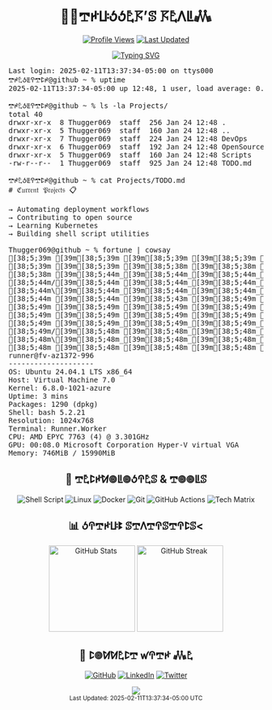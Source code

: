 <div align="center">
  <h1>👨‍💻𖢧ꛅꚶꚽꚽ𖤢𖦪’ꕷ 𖦪𖤢ꛎꚳ𖢑</h1>

  [![Profile Views](https://komarev.com/ghpvc/?username=thugger069&color=blueviolet&style=flat-square&label=Profile%20Views)](https://github.com/thugger069)
  [![Last Updated](https://img.shields.io/badge/Last%20Updated-2025-02-11T13%3A37%3A34-05%3A00-blue.svg)](https://github.com/thugger069)

  <a href="https://git.io/typing-svg">
    <img src="https://readme-typing-svg.demolab.com?font=Ubuntu+Mono&duration=3000&pause=1000&color=00FF9C&center=true&vCenter=true&width=435&lines=ℌ𝔢𝔩𝔩𝔬+𝔗𝔥𝔢𝔯𝔢;ℑ’𝔪+𖢧ꛅ𖤢ꚽꚳꛈ𖢧ꛕꛅ𝔖;𝔥𝔢𝔩𝔩+𝔖𝔠𝔯𝔦𝔭𝔱+𝔈𝔫𝔱𝔥𝔲𝔰𝔦𝔞𝔰𝔱;𝔏𝔦𝔫𝔲𝔵+%26+𝔇𝔢𝔳𝔒𝔭𝔰+𝔈𝔵𝔭𝔩𝔬𝔯𝔢𝔯;𝔒𝔭𝔢𝔫+𝔖𝔬𝔲𝔯𝔠𝔢+ℭ𝔬𝔫𝔱𝔯𝔦𝔟𝔲𝔱𝔬𝔯;𝔄𝔩𝔴𝔞𝔶𝔰+𝔏𝔢𝔞𝔯𝔫𝔦𝔫𝔤+%F0%9F%92%A1" alt="Typing SVG" />
  </a>
</div>

<pre class="terminal">
Last login: 2025-02-11T13:37:34-05:00 on ttys000
𖢧ꛅ𖤢ꚽꚳꛈ𖢧ꛕꛅ@github ~ % uptime
2025-02-11T13:37:34-05:00 up 12:48, 1 user, load average: 0.45 0.35 0.60

𖢧ꛅ𖤢ꚽꚳꛈ𖢧ꛕꛅ@github ~ % ls -la Projects/
total 40
drwxr-xr-x  8 Thugger069  staff  256 Jan 24 12:48 .
drwxr-xr-x  5 Thugger069  staff  160 Jan 24 12:48 ..
drwxr-xr-x  7 Thugger069  staff  224 Jan 24 12:48 DevOps
drwxr-xr-x  6 Thugger069  staff  192 Jan 24 12:48 OpenSource
drwxr-xr-x  5 Thugger069  staff  160 Jan 24 12:48 Scripts
-rw-r--r--  1 Thugger069  staff  925 Jan 24 12:48 TODO.md

𖢧ꛅ𖤢ꚽꚳꛈ𖢧ꛕꛅ@github ~ % cat Projects/TODO.md
# ℭ𝔲𝔯𝔯𝔢𝔫𝔱 𝔓𝔯𝔬𝔧𝔢𝔠𝔱𝔰 📋

→ Automating deployment workflows
→ Contributing to open source
→ Learning Kubernetes
→ Building shell script utilities

Thugger069@github ~ % fortune | cowsay
[38;5;39m [39m[38;5;39m [39m[38;5;39m [39m[38;5;39m [39m[38;5;39m [39m[38;5;38m|[39m[38;5;38m|[39m[38;5;44m [39m[38;5;44m [39m[38;5;44m [39m[38;5;44m [39m[38;5;44m [39m[38;5;44m_[39m[38;5;44m_[39m[38;5;44m [39m[38;5;44m [39m[38;5;44m_[39m[38;5;43m_[39m[38;5;49m [39m[38;5;49m [39m[38;5;49m [39m[38;5;49m/[39m[38;5;49m/[39m[38;5;49m|[39m[38;5;49m [39m[38;5;49m [39m[38;5;49m [39m[38;5;49m [39m[38;5;48m|[39m[38;5;48m|[39m[38;5;48m [39m[38;5;48m [39m[38;5;48m [39m[38;5;48m/[39m[38;5;48m|[39m[38;5;48m_[39m[38;5;48m_[39m[38;5;84m_[39m[38;5;83m/[39m[38;5;83m|[39m[38;5;83m [39m[38;5;83m_[39m[38;5;83m_[39m[38;5;83m [39m[38;5;83m [39m[38;5;83m/[39m[38;5;83m/[39m[38;5;83m|[39m[38;5;83m [39m[38;5;119m_[39m[38;5;118m_[39m[38;5;118m_[39m[38;5;118m [39m[38;5;118m [39m[38;5;118m [39m[38;5;118m_[39m[38;5;118m_[39m[38;5;118m [39m[38;5;118m [39m[38;5;154m [39m[38;5;154m [39m[38;5;154m [39m[38;5;154m [39m[38;5;154m/[39m[38;5;154m/[39m[38;5;154m|[39m[38;5;154m [39m[38;5;154m [39m[38;5;148m_[39m[38;5;184m_[39m[38;5;184m_[39m[38;5;184m_[39m[38;5;184m [39m[38;5;184m [39m[38;5;184m/[39m[38;5;184m/[39m[38;5;184m|[39m[38;5;184m[39m
[38;5;39m [39m[38;5;39m [39m[38;5;38m [39m[38;5;38m [39m[38;5;44m=[39m[38;5;44m|[39m[38;5;44m|[39m[38;5;44m=[39m[38;5;44m [39m[38;5;44m_[39m[38;5;44m_[39m[38;5;44m/[39m[38;5;44m [39m[38;5;44m/[39m[38;5;43m_[39m[38;5;49m/[39m[38;5;49m [39m[38;5;49m_[39m[38;5;49m)[39m[38;5;49m_[39m[38;5;49m|[39m[38;5;49m/[39m[38;5;49m|[39m[38;5;49m|[39m[38;5;49m [39m[38;5;48m [39m[38;5;48m [39m[38;5;48m=[39m[38;5;48m|[39m[38;5;48m|[39m[38;5;48m=[39m[38;5;48m [39m[38;5;48m|[39m[38;5;48m [39m[38;5;84m_[39m[38;5;83m_[39m[38;5;83m [39m[38;5;83m [39m[38;5;83m/[39m[38;5;83m_[39m[38;5;83m/[39m[38;5;83m [39m[38;5;83m/[39m[38;5;83m_[39m[38;5;83m|[39m[38;5;83m/[39m[38;5;119m|[39m[38;5;118m|[39m[38;5;118m<[39m[38;5;118m [39m[38;5;118m [39m[38;5;118m/[39m[38;5;118m [39m[38;5;118m_[39m[38;5;118m/[39m[38;5;118m_[39m[38;5;154m/[39m[38;5;154m_[39m[38;5;154m_[39m[38;5;154m [39m[38;5;154m [39m[38;5;154m_[39m[38;5;154m|[39m[38;5;154m/[39m[38;5;154m|[39m[38;5;148m|[39m[38;5;184m [39m[38;5;184m|[39m[38;5;184m_[39m[38;5;184m [39m[38;5;184m [39m[38;5;184m/[39m[38;5;184m_[39m[38;5;184m|[39m[38;5;184m/[39m[38;5;184m|[39m[38;5;184m|[39m[38;5;178m[39m
[38;5;38m [39m[38;5;44m_[39m[38;5;44m_[39m[38;5;44m_[39m[38;5;44m [39m[38;5;44m|[39m[38;5;44m|[39m[38;5;44m [39m[38;5;44m/[39m[38;5;44m [39m[38;5;44m_[39m[38;5;43m_[39m[38;5;49m_[39m[38;5;49m/[39m[38;5;49m [39m[38;5;49m|[39m[38;5;49m [39m[38;5;49m|[39m[38;5;49m/[39m[38;5;49m [39m[38;5;49m_[39m[38;5;49m [39m[38;5;48m\[39m[38;5;48m [39m[38;5;48m_[39m[38;5;48m_[39m[38;5;48m_[39m[38;5;48m [39m[38;5;48m|[39m[38;5;48m|[39m[38;5;48m [39m[38;5;84m/[39m[38;5;83m [39m[38;5;83m/[39m[38;5;83m_[39m[38;5;83m/[39m[38;5;83m [39m[38;5;83m/[39m[38;5;83m [39m[38;5;83m_[39m[38;5;83m_[39m[38;5;83m_[39m[38;5;83m/[39m[38;5;119m [39m[38;5;118m_[39m[38;5;118m [39m[38;5;118m\[39m[38;5;118m [39m[38;5;118m/[39m[38;5;118m [39m[38;5;118m/[39m[38;5;118m_[39m[38;5;118m/[39m[38;5;154m_[39m[38;5;154m/[39m[38;5;154m|[39m[38;5;154m_[39m[38;5;154m [39m[38;5;154m [39m[38;5;154m|[39m[38;5;154m/[39m[38;5;154m [39m[38;5;148m_[39m[38;5;184m [39m[38;5;184m\[39m[38;5;184m [39m[38;5;184m_[39m[38;5;184m/[39m[38;5;184m_[39m[38;5;184m [39m[38;5;184m<[39m[38;5;184m/[39m[38;5;184m [39m[38;5;184m_[39m[38;5;178m [39m[38;5;214m\[39m[38;5;214m [39m[38;5;214m[39m
[38;5;44m/[39m[38;5;44m [39m[38;5;44m_[39m[38;5;44m_[39m[38;5;44m`[39m[38;5;44m [39m[38;5;44m|[39m[38;5;44m/[39m[38;5;43m [39m[38;5;49m/[39m[38;5;49m_[39m[38;5;49m_[39m[38;5;49m|[39m[38;5;49m [39m[38;5;49m|[39m[38;5;49m|[39m[38;5;49m [39m[38;5;49m/[39m[38;5;49m [39m[38;5;48m [39m[38;5;48m_[39m[38;5;48m_[39m[38;5;48m/[39m[38;5;48m/[39m[38;5;48m [39m[38;5;48m_[39m[38;5;48m_[39m[38;5;48m`[39m[38;5;84m [39m[38;5;83m|[39m[38;5;83m/[39m[38;5;83m_[39m[38;5;83m_[39m[38;5;83m_[39m[38;5;83m [39m[38;5;83m [39m[38;5;83m/[39m[38;5;83m [39m[38;5;83m/[39m[38;5;83m_[39m[38;5;119m_[39m[38;5;118m/[39m[38;5;118m [39m[38;5;118m [39m[38;5;118m_[39m[38;5;118m_[39m[38;5;118m/[39m[38;5;118m/[39m[38;5;118m_[39m[38;5;118m/[39m[38;5;154m/[39m[38;5;154m_[39m[38;5;154m/[39m[38;5;154m [39m[38;5;154m/[39m[38;5;154m [39m[38;5;154m_[39m[38;5;154m_[39m[38;5;154m/[39m[38;5;148m/[39m[38;5;184m [39m[38;5;184m [39m[38;5;184m_[39m[38;5;184m_[39m[38;5;184m/[39m[38;5;184m/[39m[38;5;184m_[39m[38;5;184m_[39m[38;5;184m_[39m[38;5;184m_[39m[38;5;184m/[39m[38;5;178m [39m[38;5;214m [39m[38;5;214m_[39m[38;5;214m_[39m[38;5;214m/[39m[38;5;214m [39m[38;5;214m[39m
[38;5;44m\[39m[38;5;44m_[39m[38;5;44m_[39m[38;5;44m_[39m[38;5;44m_[39m[38;5;43m/[39m[38;5;49m [39m[38;5;49m\[39m[38;5;49m [39m[38;5;49m [39m[38;5;49m_[39m[38;5;49m/[39m[38;5;49m|[39m[38;5;49m [39m[38;5;49m|[39m[38;5;49m_[39m[38;5;48m/[39m[38;5;48m\[39m[38;5;48m_[39m[38;5;48m_[39m[38;5;48m_[39m[38;5;48m/[39m[38;5;48m [39m[38;5;48m\[39m[38;5;48m_[39m[38;5;84m_[39m[38;5;83m_[39m[38;5;83m_[39m[38;5;83m/[39m[38;5;83m|[39m[38;5;83m/[39m[38;5;83m [39m[38;5;83m [39m[38;5;83m [39m[38;5;83m|[39m[38;5;83m/[39m[38;5;83m\[39m[38;5;119m [39m[38;5;118m [39m[38;5;118m_[39m[38;5;118m/[39m[38;5;118m\[39m[38;5;118m_[39m[38;5;118m_[39m[38;5;118m_[39m[38;5;118m/[39m[38;5;118m [39m[38;5;154m [39m[38;5;154m/[39m[38;5;154m_[39m[38;5;154m/[39m[38;5;154m [39m[38;5;154m [39m[38;5;154m/[39m[38;5;154m_[39m[38;5;154m_[39m[38;5;148m_[39m[38;5;184m_[39m[38;5;184m/[39m[38;5;184m\[39m[38;5;184m_[39m[38;5;184m_[39m[38;5;184m_[39m[38;5;184m/[39m[38;5;184m [39m[38;5;184m [39m[38;5;184m [39m[38;5;184m [39m[38;5;178m [39m[38;5;214m [39m[38;5;214m\[39m[38;5;214m_[39m[38;5;214m_[39m[38;5;214m_[39m[38;5;214m/[39m[38;5;214m [39m[38;5;214m [39m[38;5;214m[39m
[38;5;44m [39m[38;5;44m [39m[38;5;43m [39m[38;5;49m [39m[38;5;49m [39m[38;5;49m [39m[38;5;49m [39m[38;5;49m/[39m[38;5;49m_[39m[38;5;49m/[39m[38;5;49m [39m[38;5;49m([39m[38;5;49m_[39m[38;5;48m_[39m[38;5;48m/[39m[38;5;48m [39m[38;5;48m [39m[38;5;48m [39m[38;5;48m [39m[38;5;48m [39m[38;5;48m [39m[38;5;48m [39m[38;5;84m [39m[38;5;83m [39m[38;5;83m [39m[38;5;83m [39m[38;5;83m [39m[38;5;83m [39m[38;5;83m [39m[38;5;83m [39m[38;5;83m [39m[38;5;83m [39m[38;5;83m [39m[38;5;83m [39m[38;5;119m [39m[38;5;118m [39m[38;5;118m/[39m[38;5;118m_[39m[38;5;118m/[39m[38;5;118m [39m[38;5;118m [39m[38;5;118m [39m[38;5;118m [39m[38;5;118m [39m[38;5;154m [39m[38;5;154m [39m[38;5;154m [39m[38;5;154m [39m[38;5;154m [39m[38;5;154m [39m[38;5;154m [39m[38;5;154m [39m[38;5;154m [39m[38;5;148m [39m[38;5;184m [39m[38;5;184m [39m[38;5;184m [39m[38;5;184m [39m[38;5;184m [39m[38;5;184m [39m[38;5;184m [39m[38;5;184m [39m[38;5;184m [39m[38;5;184m [39m[38;5;184m [39m[38;5;178m [39m[38;5;214m [39m[38;5;214m [39m[38;5;214m [39m[38;5;214m [39m[38;5;214m [39m[38;5;214m [39m[38;5;214m [39m[38;5;214m [39m[38;5;214m [39m[38;5;208m [39m[38;5;208m [39m[38;5;208m[39m
[38;5;49m [39m[38;5;49m [39m[38;5;49m [39m[38;5;49m [39m[38;5;49m [39m[38;5;49m|[39m[38;5;49m|[39m[38;5;49m [39m[38;5;49m [39m[38;5;49m [39m[38;5;48m [39m[38;5;48m [39m[38;5;48m_[39m[38;5;48m_[39m[38;5;48m [39m[38;5;48m [39m[38;5;48m_[39m[38;5;48m_[39m[38;5;48m [39m[38;5;84m [39m[38;5;83m [39m[38;5;83m/[39m[38;5;83m/[39m[38;5;83m|[39m[38;5;83m [39m[38;5;83m [39m[38;5;83m [39m[38;5;83m/[39m[38;5;83m/[39m[38;5;83m|[39m[38;5;83m[39m
[38;5;49m [39m[38;5;49m [39m[38;5;49m [39m[38;5;49m [39m[38;5;49m=[39m[38;5;49m|[39m[38;5;49m|[39m[38;5;48m=[39m[38;5;48m [39m[38;5;48m_[39m[38;5;48m_[39m[38;5;48m/[39m[38;5;48m [39m[38;5;48m/[39m[38;5;48m_[39m[38;5;48m/[39m[38;5;84m [39m[38;5;83m_[39m[38;5;83m)[39m[38;5;83m_[39m[38;5;83m|[39m[38;5;83m/[39m[38;5;83m|[39m[38;5;83m|[39m[38;5;83m [39m[38;5;83m_[39m[38;5;83m|[39m[38;5;83m/[39m[38;5;119m|[39m[38;5;118m|[39m[38;5;118m[39m
[38;5;49m [39m[38;5;49m_[39m[38;5;49m_[39m[38;5;49m_[39m[38;5;48m [39m[38;5;48m|[39m[38;5;48m|[39m[38;5;48m [39m[38;5;48m/[39m[38;5;48m [39m[38;5;48m_[39m[38;5;48m_[39m[38;5;48m_[39m[38;5;84m/[39m[38;5;83m [39m[38;5;83m|[39m[38;5;83m [39m[38;5;83m|[39m[38;5;83m/[39m[38;5;83m [39m[38;5;83m_[39m[38;5;83m [39m[38;5;83m\[39m[38;5;83m [39m[38;5;83m/[39m[38;5;119m [39m[38;5;118m_[39m[38;5;118m [39m[38;5;118m\[39m[38;5;118m [39m[38;5;118m[39m
[38;5;49m/[39m[38;5;48m [39m[38;5;48m_[39m[38;5;48m_[39m[38;5;48m`[39m[38;5;48m [39m[38;5;48m|[39m[38;5;48m/[39m[38;5;48m [39m[38;5;48m/[39m[38;5;84m_[39m[38;5;83m_[39m[38;5;83m|[39m[38;5;83m [39m[38;5;83m|[39m[38;5;83m|[39m[38;5;83m [39m[38;5;83m/[39m[38;5;83m [39m[38;5;83m [39m[38;5;83m_[39m[38;5;83m_[39m[38;5;119m/[39m[38;5;118m/[39m[38;5;118m [39m[38;5;118m [39m[38;5;118m_[39m[38;5;118m_[39m[38;5;118m/[39m[38;5;118m [39m[38;5;118m[39m
[38;5;48m\[39m[38;5;48m_[39m[38;5;48m_[39m[38;5;48m_[39m[38;5;48m_[39m[38;5;48m/[39m[38;5;48m [39m[38;5;84m\[39m[38;5;83m [39m[38;5;83m [39m[38;5;83m_[39m[38;5;83m/[39m[38;5;83m|[39m[38;5;83m [39m[38;5;83m|[39m[38;5;83m_[39m[38;5;83m/[39m[38;5;83m\[39m[38;5;83m_[39m[38;5;119m_[39m[38;5;118m_[39m[38;5;118m/[39m[38;5;118m [39m[38;5;118m\[39m[38;5;118m_[39m[38;5;118m_[39m[38;5;118m_[39m[38;5;118m/[39m[38;5;118m [39m[38;5;154m [39m[38;5;154m[39m
[38;5;48m [39m[38;5;48m [39m[38;5;48m [39m[38;5;48m [39m[38;5;84m [39m[38;5;83m [39m[38;5;83m [39m[38;5;83m/[39m[38;5;83m_[39m[38;5;83m/[39m[38;5;83m [39m[38;5;83m([39m[38;5;83m_[39m[38;5;83m_[39m[38;5;83m/[39m[38;5;83m [39m[38;5;119m [39m[38;5;118m [39m[38;5;118m [39m[38;5;118m [39m[38;5;118m [39m[38;5;118m [39m[38;5;118m [39m[38;5;118m [39m[38;5;118m [39m[38;5;118m [39m[38;5;154m [39m[38;5;154m [39m[38;5;154m [39m[38;5;154m [39m[38;5;154m[39m
runner@fv-az1372-996 
-------------------- 
OS: Ubuntu 24.04.1 LTS x86_64 
Host: Virtual Machine 7.0 
Kernel: 6.8.0-1021-azure 
Uptime: 3 mins 
Packages: 1290 (dpkg) 
Shell: bash 5.2.21 
Resolution: 1024x768 
Terminal: Runner.Worker 
CPU: AMD EPYC 7763 (4) @ 3.301GHz 
GPU: 00:08.0 Microsoft Corporation Hyper-V virtual VGA 
Memory: 746MiB / 15990MiB 
</pre>

<div align="center">
  <h2>🔧 𖢧𖤢ꛕꛅꛘ𖣠ꚳ𖣠ꚽꛈ𖤢ꕷ & 𖢧𖣠𖣠ꚳꕷ</h2>
  
  ![Shell Script](https://img.shields.io/badge/Shell_Script-%23121011.svg?style=for-the-badge&logo=gnu-bash&logoColor=white)
  ![Linux](https://img.shields.io/badge/Linux-FCC624?style=for-the-badge&logo=linux&logoColor=black)
  ![Docker](https://img.shields.io/badge/docker-%230db7ed.svg?style=for-the-badge&logo=docker&logoColor=white)
  ![Git](https://img.shields.io/badge/git-%23F05033.svg?style=for-the-badge&logo=git&logoColor=white)
  ![GitHub Actions](https://img.shields.io/badge/github%20actions-%232671E5.svg?style=for-the-badge&logo=githubactions&logoColor=white)
  ![Tech Matrix](https://img.shields.io/static/v1?label=&message=TypeScript|Python|Rust|WASM&color=00ff9d&style=for-the-badge&logoWidth=30&logo=data:image/png;base64,iVBORw0KG...)

  <h2>📊 ꚽꛈ𖢧ꛅꚶꔪ ꕷ𖢧ꛎ𖢧ꛈꕷ𖢧ꛈꛕꕷ<</h2>
  
  <img src="https://github-readme-stats.vercel.app/api?username=thugger069&show_icons=true&theme=radical&cache_seconds=86400" alt="GitHub Stats" height="170"/>
  <img src="https://github-readme-streak-stats.herokuapp.com/?user=thugger069&theme=radical&cache_seconds=86400" alt="GitHub Streak" height="170"/>

  <h2>🤝 ꛕ𖣠ꛘꛘ𖤢ꛕ𖢧 ꛃꛈ𖢧ꛅ 𖢑𖤢</h2>
  
  [![GitHub](https://img.shields.io/badge/github-%23121011.svg?style=for-the-badge&logo=github&logoColor=white)](https://github.com/thugger069)
  [![LinkedIn](https://img.shields.io/badge/linkedin-%230077B5.svg?style=for-the-badge&logo=linkedin&logoColor=white)](https://linkedin.com/in/thugger069)
  [![Twitter](https://img.shields.io/badge/X-%23000000.svg?style=for-the-badge&logo=X&logoColor=white)](https://twitter.com/chuksgincaro)
</div>

<div align="center">
  <img src="https://capsule-render.vercel.app/api?type=waving&color=gradient&height=100&section=footer"/>
</div>

<div align="center">
  <sub>Last Updated: 2025-02-11T13:37:34-05:00 UTC</sub>
</div>
